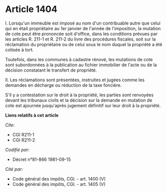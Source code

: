 # Article 1404

I. Lorsqu'un immeuble est imposé au nom d'un contribuable autre que celui qui en était propriétaire au 1er janvier de l'année
de l'imposition, la mutation de cote peut être prononcée soit d'office, dans les conditions prévues par les articles R. 211-1
et R. 211-2 du livre des procédures fiscales, soit sur la réclamation du propriétaire ou de celui sous le nom duquel la
propriété a été cotisée à tort.

Toutefois, dans les communes à cadastre rénové, les mutations de cote sont subordonnées à la publication au fichier
immobilier de l'acte ou de la décision constatant le transfert de propriété.

II. Les réclamations sont présentées, instruites et jugées comme les demandes en décharge ou réduction de la taxe foncière.

S'il y a contestation sur le droit à la propriété, les parties sont renvoyées devant les tribunaux civils et la décision sur
la demande en mutation de cote est ajournée jusqu'après jugement définitif sur leur droit à la propriété.

**Liens relatifs à cet article**

_Cite_:

  - CGI R211-1
  - CGI R211-2

_Codifié par_:

  - Décret n°81-866 1981-09-15

_Cité par_:

  - Code général des impôts, CGI. - art. 1400 (V)
  - Code général des impôts, CGI. - art. 1405 (V)
